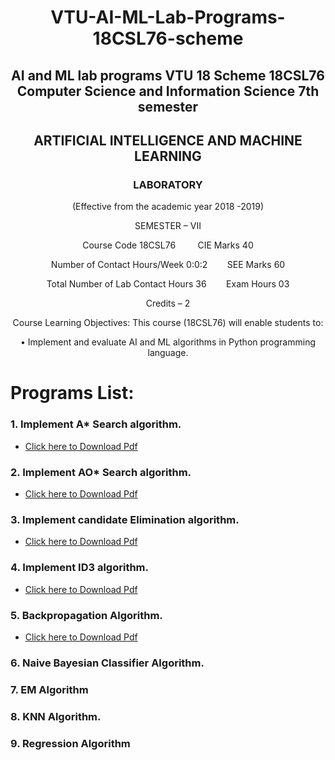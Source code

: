 # <p align="center">VTU-AI-ML-Lab-Programs-18CSL76-scheme</p>
## <p align="center">AI and ML lab programs VTU 18 Scheme 18CSL76 Computer Science and Information Science 7th semester</p>

## <p align="center">ARTIFICIAL INTELLIGENCE AND MACHINE LEARNING</p>
### <p align="center">LABORATORY</p>

<p align="center">(Effective from the academic year 2018 -2019)</p>
<p align="center">SEMESTER – VII</p>
 <p align="center">Course Code 18CSL76&nbsp;&nbsp;&nbsp;&nbsp;&nbsp;&nbsp;&nbsp;&nbsp;&nbsp;CIE Marks 40</p>
 <p align="center">Number of Contact Hours/Week 0:0:2&nbsp;&nbsp;&nbsp;&nbsp;&nbsp;&nbsp;&nbsp;&nbsp;SEE Marks 60</p>
 <p align="center">Total Number of Lab Contact Hours 36&nbsp;&nbsp;&nbsp;&nbsp;&nbsp;&nbsp;&nbsp;&nbsp;Exam Hours 03</p>
<p align="center">Credits – 2</p>
<p align="center">Course Learning Objectives: This course (18CSL76) will enable students to:</p>
<p align="center"> • Implement and evaluate AI and ML algorithms in Python programming language. </p>

# Programs List:
### 1. Implement A* Search algorithm.
- [Click here to Download Pdf](https://github.com/AdarshVajpayee19/Aiml-Lab-Programs-VTU/blob/master/Program%20pdfs/LabProgram1.pdf)
### 2. Implement AO* Search algorithm.
- [Click here to Download Pdf](https://github.com/AdarshVajpayee19/Aiml-Lab-Programs-VTU/blob/master/Program%20pdfs/LabProgram2.pdf)
### 3. Implement candidate Elimination algorithm.
- [Click here to Download Pdf](https://github.com/AdarshVajpayee19/Aiml-Lab-Programs-VTU/blob/master/Program%20pdfs/LabProgram3.pdf)
### 4. Implement ID3 algorithm.
- [Click here to Download Pdf](https://github.com/AdarshVajpayee19/Aiml-Lab-Programs-VTU/blob/master/Pdfs/LabProgram4.pdf)
### 5. Backpropagation Algorithm.
- [Click here to Download Pdf](https://github.com/AdarshVajpayee19/Aiml-Lab-Programs-VTU/blob/master/Pdfs/LabProgram5.pdf)
### 6. Naive Bayesian Classifier Algorithm.

### 7. EM Algorithm

### 8. KNN Algorithm.

### 9. Regression Algorithm




